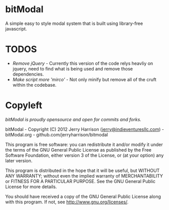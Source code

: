 bitModal
========

A simple easy to style modal system that is built using library-free javascript.

TODOS
=====

+ *Remove jQuery* - Currently this version of the code relys heavliy on jquery, need to find what is being used and remove those dependencies.
+ *Make script more 'mirco'* - Not only minify but remove all of the cruft within the codebase.


Copyleft
========

*bitModal is proudly opensource and open for commits and forks.*

bitModal - Copyright (C) 2012  Jerry Harrison (jerry@indieventuresllc.com) - bitModal.org - github.com/jerryharrison/bitmodal

This program is free software: you can redistribute it and/or modify
it under the terms of the GNU General Public License as published by
the Free Software Foundation, either version 3 of the License, or
(at your option) any later version.

This program is distributed in the hope that it will be useful,
but WITHOUT ANY WARRANTY; without even the implied warranty of
MERCHANTABILITY or FITNESS FOR A PARTICULAR PURPOSE.  See the
GNU General Public License for more details.

You should have received a copy of the GNU General Public License
along with this program.  If not, see <http://www.gnu.org/licenses/>.